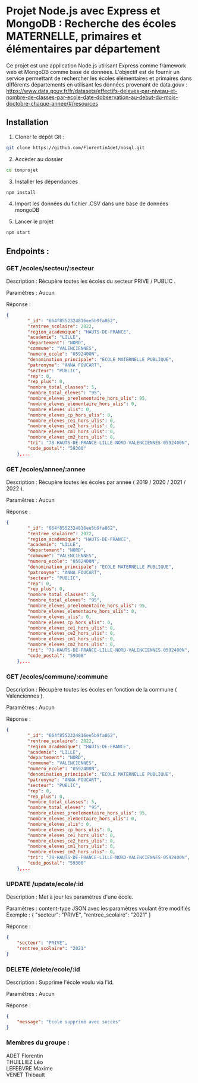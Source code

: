 # Projet Node.js avec Express et MongoDB : Recherche des écoles MATERNELLE, primaires et élémentaires par département

Ce projet est une application Node.js utilisant Express comme framework web et MongoDB comme base de données.
L'objectif est de fournir un service permettant de rechercher les écoles élémentaires et primaires dans différents départements en utilisant les données provenant de data.gouv : https://www.data.gouv.fr/fr/datasets/effectifs-deleves-par-niveau-et-nombre-de-classes-par-ecole-date-dobservation-au-debut-du-mois-doctobre-chaque-annee/#/resources

## Installation

1. Cloner le dépôt Git :
```bash
git clone https://github.com/FlorentinAdet/nosql.git
```

2. Accèder au dossier
```bash
cd tonprojet
```

3. Installer les dépendances
```bash
npm install
```
4. Import les données du fichier .CSV dans une base de données mongoDB
   
5. Lancer le projet
```bash
npm start
```
## Endpoints :   

### GET /ecoles/secteur/:secteur
Description : Récupère toutes les écoles du secteur PRIVE / PUBLIC .

Paramètres : Aucun

Réponse :
```JSON
{
        "_id": "664f8552324816ee5b9fa862",
        "rentree_scolaire": 2022,
        "region_academique": "HAUTS-DE-FRANCE",
        "academie": "LILLE",
        "departement": "NORD",
        "commune": "VALENCIENNES",
        "numero_ecole": "0592400N",
        "denomination_principale": "ECOLE MATERNELLE PUBLIQUE",
        "patronyme": "ANNA FOUCART",
        "secteur": "PUBLIC",
        "rep": 0,
        "rep_plus": 0,
        "nombre_total_classes": 5,
        "nombre_total_eleves": "95",
        "nombre_eleves_preelementaire_hors_ulis": 95,
        "nombre_eleves_elementaire_hors_ulis": 0,
        "nombre_eleves_ulis": 0,
        "nombre_eleves_cp_hors_ulis": 0,
        "nombre_eleves_ce1_hors_ulis": 0,
        "nombre_eleves_ce2_hors_ulis": 0,
        "nombre_eleves_cm1_hors_ulis": 0,
        "nombre_eleves_cm2_hors_ulis": 0,
        "tri": "78-HAUTS-DE-FRANCE-LILLE-NORD-VALENCIENNES-0592400N",
        "code_postal": "59300"
    },...
```

### GET /ecoles/annee/:annee
Description : Récupère toutes les écoles par année ( 2019 / 2020 / 2021 / 2022 ).

Paramètres : Aucun

Réponse :
```JSON
{
        "_id": "664f8552324816ee5b9fa862",
        "rentree_scolaire": 2022,
        "region_academique": "HAUTS-DE-FRANCE",
        "academie": "LILLE",
        "departement": "NORD",
        "commune": "VALENCIENNES",
        "numero_ecole": "0592400N",
        "denomination_principale": "ECOLE MATERNELLE PUBLIQUE",
        "patronyme": "ANNA FOUCART",
        "secteur": "PUBLIC",
        "rep": 0,
        "rep_plus": 0,
        "nombre_total_classes": 5,
        "nombre_total_eleves": "95",
        "nombre_eleves_preelementaire_hors_ulis": 95,
        "nombre_eleves_elementaire_hors_ulis": 0,
        "nombre_eleves_ulis": 0,
        "nombre_eleves_cp_hors_ulis": 0,
        "nombre_eleves_ce1_hors_ulis": 0,
        "nombre_eleves_ce2_hors_ulis": 0,
        "nombre_eleves_cm1_hors_ulis": 0,
        "nombre_eleves_cm2_hors_ulis": 0,
        "tri": "78-HAUTS-DE-FRANCE-LILLE-NORD-VALENCIENNES-0592400N",
        "code_postal": "59300"
    },...
```
### GET /ecoles/commune/:commune
Description : Récupère toutes les écoles en fonction de la commune ( Valenciennes ).

Paramètres : Aucun

Réponse :
```JSON
{
        "_id": "664f8552324816ee5b9fa862",
        "rentree_scolaire": 2022,
        "region_academique": "HAUTS-DE-FRANCE",
        "academie": "LILLE",
        "departement": "NORD",
        "commune": "VALENCIENNES",
        "numero_ecole": "0592400N",
        "denomination_principale": "ECOLE MATERNELLE PUBLIQUE",
        "patronyme": "ANNA FOUCART",
        "secteur": "PUBLIC",
        "rep": 0,
        "rep_plus": 0,
        "nombre_total_classes": 5,
        "nombre_total_eleves": "95",
        "nombre_eleves_preelementaire_hors_ulis": 95,
        "nombre_eleves_elementaire_hors_ulis": 0,
        "nombre_eleves_ulis": 0,
        "nombre_eleves_cp_hors_ulis": 0,
        "nombre_eleves_ce1_hors_ulis": 0,
        "nombre_eleves_ce2_hors_ulis": 0,
        "nombre_eleves_cm1_hors_ulis": 0,
        "nombre_eleves_cm2_hors_ulis": 0,
        "tri": "78-HAUTS-DE-FRANCE-LILLE-NORD-VALENCIENNES-0592400N",
        "code_postal": "59300"
    },...
```
### UPDATE /update/ecole/:id
Description : Met à jour les paramètres d'une école.

Paramètres : content-type JSON avec les paramètres voulant être modifiés 
Exemple : 
{
    "secteur": "PRIVE",
    "rentree_scolaire": "2021"
}

Réponse :
```JSON
{
    "secteur": "PRIVE",
    "rentree_scolaire": "2021"
}
```

### DELETE /delete/ecole/:id
Description : Supprime l'école voulu via l'id.

Paramètres : Aucun

Réponse :
```JSON
{
    "message": "Ecole supprimé avec succès"
}
```

### Membres du groupe :
ADET Florentin  
THUILLIEZ Léo  
LEFEBVRE Maxime  
VENET Thibault  
 
